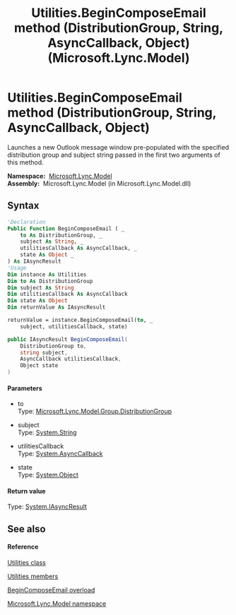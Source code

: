 ﻿---
title: Utilities.BeginComposeEmail method (DistributionGroup, String, AsyncCallback, Object) (Microsoft.Lync.Model)
TOCTitle: BeginComposeEmail method (DistributionGroup, String, AsyncCallback, Object)
ms:assetid: M:Microsoft.Lync.Model.Utilities.BeginComposeEmail(Microsoft.Lync.Model.Group.DistributionGroup,System.String,System.AsyncCallback,System.Object)_DI_3_UC_OCS14MrefLyncWPF
ms:mtpsurl: https://msdn.microsoft.com/en-us/library/microsoft.lync.model.utilities.begincomposeemail(v=office.15)
ms:contentKeyID: 48594528
ms.date: 07/28/2014
mtps_version: v=office.15
dev_langs:
- vb
- csharp
---

# Utilities.BeginComposeEmail method (DistributionGroup, String, AsyncCallback, Object)

Launches a new Outlook message window pre-populated with the specified distribution group and subject string passed in the first two arguments of this method.

**Namespace:**  [Microsoft.Lync.Model](microsoft-lync-model-namespace_2.md)  
**Assembly:**  Microsoft.Lync.Model (in Microsoft.Lync.Model.dll)

## Syntax

``` vb
'Declaration
Public Function BeginComposeEmail ( _
    to As DistributionGroup, _
    subject As String, _
    utilitiesCallback As AsyncCallback, _
    state As Object _
) As IAsyncResult
'Usage
Dim instance As Utilities
Dim to As DistributionGroup
Dim subject As String
Dim utilitiesCallback As AsyncCallback
Dim state As Object
Dim returnValue As IAsyncResult

returnValue = instance.BeginComposeEmail(to, _
    subject, utilitiesCallback, state)
```

``` csharp
public IAsyncResult BeginComposeEmail(
    DistributionGroup to,
    string subject,
    AsyncCallback utilitiesCallback,
    Object state
)
```

#### Parameters

  - to  
    Type: [Microsoft.Lync.Model.Group.DistributionGroup](distributiongroup-class-microsoft-lync-model-group_2.md)  

<!-- end list -->

  - subject  
    Type: [System.String](http://msdn2.microsoft.com/en-us/library/s1wwdcbf)  

<!-- end list -->

  - utilitiesCallback  
    Type: [System.AsyncCallback](http://msdn2.microsoft.com/en-us/library/ckbe7yh5)  

<!-- end list -->

  - state  
    Type: [System.Object](http://msdn2.microsoft.com/en-us/library/e5kfa45b)  

#### Return value

Type: [System.IAsyncResult](http://msdn2.microsoft.com/en-us/library/ft8a6455)  

## See also

#### Reference

[Utilities class](utilities-class-microsoft-lync-model_2.md)

[Utilities members](utilities-members-microsoft-lync-model_2.md)

[BeginComposeEmail overload](utilities-begincomposeemail-method-microsoft-lync-model_2.md)

[Microsoft.Lync.Model namespace](microsoft-lync-model-namespace_2.md)

